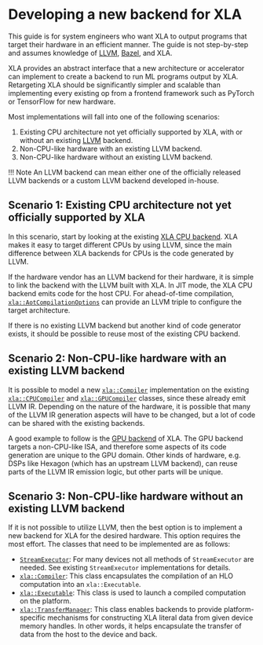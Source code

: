 # Developing a new backend for XLA

This guide is for system engineers who want XLA to output programs that
target their hardware in an efficient manner. The guide is not
step-by-step and assumes knowledge of [LLVM](http://llvm.org),
[Bazel](https://bazel.build/), and XLA.

XLA provides an abstract interface that a new architecture or accelerator can
implement to create a backend to run ML programs output by XLA. Retargeting XLA
should be significantly simpler and scalable than implementing every existing
op from a frontend framework such as PyTorch or TensorFlow for new hardware.

Most implementations will fall into one of the following scenarios:

1.  Existing CPU architecture not yet officially supported by XLA, with or
    without an existing [LLVM](http://llvm.org) backend.
2.  Non-CPU-like hardware with an existing LLVM backend.
3.  Non-CPU-like hardware without an existing LLVM backend.

!!! Note
    An LLVM backend can mean either one of the officially released LLVM
    backends or a custom LLVM backend developed in-house.

## Scenario 1: Existing CPU architecture not yet officially supported by XLA

In this scenario, start by looking at the existing
[XLA CPU backend](https://github.com/openxla/xla/tree/main/xla/service/cpu).
XLA makes it easy to target different CPUs by using LLVM, since
the main difference between XLA backends for CPUs is the code generated by LLVM.

If the hardware vendor has an LLVM backend for their hardware, it is simple to
link the backend with the LLVM built with XLA. In JIT mode, the XLA CPU backend
emits code for the host CPU. For ahead-of-time compilation,
[`xla::AotCompilationOptions`](https://github.com/openxla/xla/tree/main/xla/service/compiler.h)
can provide an LLVM triple to configure the target architecture.

If there is no existing LLVM backend but another kind of code generator exists,
it should be possible to reuse most of the existing CPU backend.

## Scenario 2: Non-CPU-like hardware with an existing LLVM backend

It is possible to model a new
[`xla::Compiler`](https://github.com/openxla/xla/tree/main/xla/service/compiler.h)
implementation on the existing
[`xla::CPUCompiler`](https://github.com/openxla/xla/tree/main/xla/service/cpu/cpu_compiler.cc)
and [`xla::GPUCompiler`](https://github.com/openxla/xla/tree/main/xla/service/gpu/nvptx_compiler.cc)
classes, since these already emit LLVM IR. Depending on the nature of the
hardware, it is possible that many of the LLVM IR generation aspects will have
to be changed, but a lot of code can be shared with the existing backends.

A good example to follow is the
[GPU backend](https://github.com/openxla/xla/tree/main/xla/service/gpu/)
of XLA. The GPU backend targets a non-CPU-like ISA, and therefore some aspects
of its code generation are unique to the GPU domain. Other kinds of hardware,
e.g. DSPs like Hexagon (which has an upstream LLVM backend), can reuse parts of
the LLVM IR emission logic, but other parts will be unique.

## Scenario 3: Non-CPU-like hardware without an existing LLVM backend

If it is not possible to utilize LLVM, then the best option is to implement a
new backend for XLA for the desired hardware. This option requires the most
effort. The classes that need to be implemented are as follows:

*   [`StreamExecutor`](https://github.com/openxla/xla/tree/main/xla/stream_executor/stream_executor.h):
    For many devices not all methods of `StreamExecutor` are needed. See
    existing `StreamExecutor` implementations for details.
*   [`xla::Compiler`](https://github.com/openxla/xla/tree/main/xla/service/compiler.h):
    This class encapsulates the compilation of an HLO computation into an
    `xla::Executable`.
*   [`xla::Executable`](https://github.com/openxla/xla/tree/main/xla/service/executable.h):
    This class is used to launch a compiled computation on the platform.
*   [`xla::TransferManager`](https://github.com/openxla/xla/tree/main/xla/service/transfer_manager.h):
    This class enables backends to provide platform-specific mechanisms for
    constructing XLA literal data from given device memory handles. In other
    words, it helps encapsulate the transfer of data from the host to the device
    and back.
